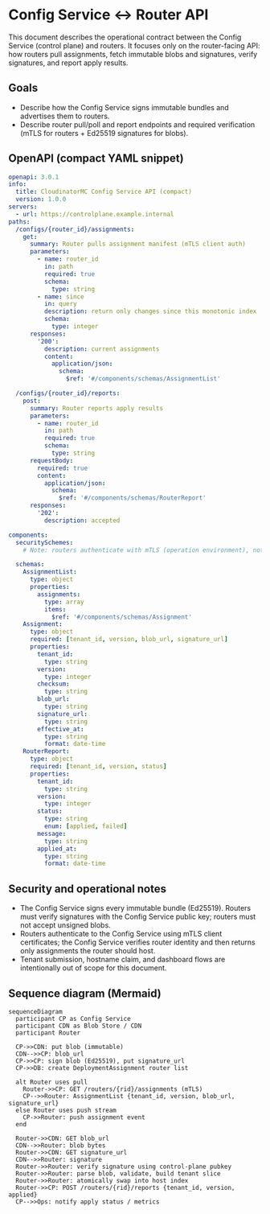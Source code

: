 # Config Service ↔ Router API

This document describes the operational contract between the Config Service (control plane) and routers. It focuses only on the router-facing API: how routers pull assignments, fetch immutable blobs and signatures, verify signatures, and report apply results.

## Goals
- Describe how the Config Service signs immutable bundles and advertises them to routers.
- Describe router pull/poll and report endpoints and required verification (mTLS for routers + Ed25519 signatures for blobs).

## OpenAPI (compact YAML snippet)

```yaml
openapi: 3.0.1
info:
  title: CloudinatorMC Config Service API (compact)
  version: 1.0.0
servers:
  - url: https://controlplane.example.internal
paths:
  /configs/{router_id}/assignments:
    get:
      summary: Router pulls assignment manifest (mTLS client auth)
      parameters:
        - name: router_id
          in: path
          required: true
          schema:
            type: string
        - name: since
          in: query
          description: return only changes since this monotonic index
          schema:
            type: integer
      responses:
        '200':
          description: current assignments
          content:
            application/json:
              schema:
                $ref: '#/components/schemas/AssignmentList'

  /configs/{router_id}/reports:
    post:
      summary: Router reports apply results
      parameters:
        - name: router_id
          in: path
          required: true
          schema:
            type: string
      requestBody:
        required: true
        content:
          application/json:
            schema:
              $ref: '#/components/schemas/RouterReport'
      responses:
        '202':
          description: accepted

components:
  securitySchemes:
    # Note: routers authenticate with mTLS (operation environment), not by bearer tokens.

  schemas:
    AssignmentList:
      type: object
      properties:
        assignments:
          type: array
          items:
            $ref: '#/components/schemas/Assignment'
    Assignment:
      type: object
      required: [tenant_id, version, blob_url, signature_url]
      properties:
        tenant_id:
          type: string
        version:
          type: integer
        checksum:
          type: string
        blob_url:
          type: string
        signature_url:
          type: string
        effective_at:
          type: string
          format: date-time
    RouterReport:
      type: object
      required: [tenant_id, version, status]
      properties:
        tenant_id:
          type: string
        version:
          type: integer
        status:
          type: string
          enum: [applied, failed]
        message:
          type: string
        applied_at:
          type: string
          format: date-time
```

## Security and operational notes
- The Config Service signs every immutable bundle (Ed25519). Routers must verify signatures with the Config Service public key; routers must not accept unsigned blobs.
- Routers authenticate to the Config Service using mTLS client certificates; the Config Service verifies router identity and then returns only assignments the router should host.
- Tenant submission, hostname claim, and dashboard flows are intentionally out of scope for this document.

## Sequence diagram (Mermaid)

```mermaid
sequenceDiagram
  participant CP as Config Service
  participant CDN as Blob Store / CDN
  participant Router

  CP->>CDN: put blob (immutable)
  CDN-->>CP: blob_url
  CP->>CP: sign blob (Ed25519), put signature_url
  CP->>DB: create DeploymentAssignment router list

  alt Router uses pull
    Router->>CP: GET /routers/{rid}/assignments (mTLS)
    CP-->>Router: AssignmentList {tenant_id, version, blob_url, signature_url}
  else Router uses push stream
    CP->>Router: push assignment event
  end

  Router->>CDN: GET blob_url
  CDN-->>Router: blob bytes
  Router->>CDN: GET signature_url
  CDN-->>Router: signature
  Router->>Router: verify signature using control-plane pubkey
  Router->>Router: parse blob, validate, build tenant slice
  Router->>Router: atomically swap into host index
  Router->>CP: POST /routers/{rid}/reports {tenant_id, version, applied}
  CP-->>Ops: notify apply status / metrics
```
